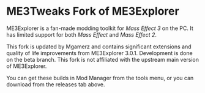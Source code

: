 # ME3Tweaks Fork of ME3Explorer

ME3Explorer is a fan-made modding toolkit for _Mass Effect 3_ on the PC. It has limited support for both _Mass Effect_ and _Mass Effect 2_.

This fork is updated by Mgamerz and contains significant extensions and quality of life improvements from ME3Explorer 3.0.1. Development is done on the beta branch. This fork is not affiliated with the upstream main version of ME3Explorer.

You can get these builds in Mod Manager from the tools menu, or you can download from the releases tab above.
